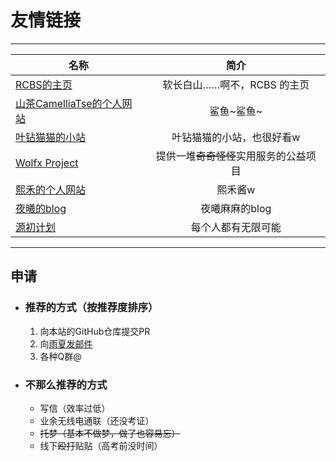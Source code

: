 # 友情链接
---
| 名称 | 简介 |
| ------------- | :-----------: |
| [RCBS的主页](https://bousai.cn/) | 软长白山……啊不，RCBS 的主页 |
| [山茶CamelliaTse的个人网站](https://camelliatse.yuanchu.link) | 鲨鱼~鲨鱼~ |
| [叶钻猫猫的小站](https://raineko.net)        |      叶钻猫猫的小站，也很好看w      |
| [Wolfx Project](https://wolfx.jp/) | 提供一堆~~奇奇怪怪~~实用服务的公益项目 |
| [熙禾的个人网站](https://xihe.page) | 熙禾酱w |
| [夜曦的blog](https://www.yorushi.top/) | 夜曦麻麻的blog |
| [源初计划](https://www.yuanchu.link) | 每个人都有无限可能 |



---
## 申请
- ### 推荐的方式（按推荐度排序）
    1. 向本站的GitHub仓库提交PR
    2. 向[雨夏发邮件](mailto:rainsummertse@outlook.com)
    3. 各种Q群@
- ### 不那么推荐的方式
    - 写信（效率过低）
    - 业余无线电通联（还没考证）
    - ~~托梦（基本不做梦，做了也容易忘）~~
    - 线下~~殴打~~贴贴（高考前没时间）
